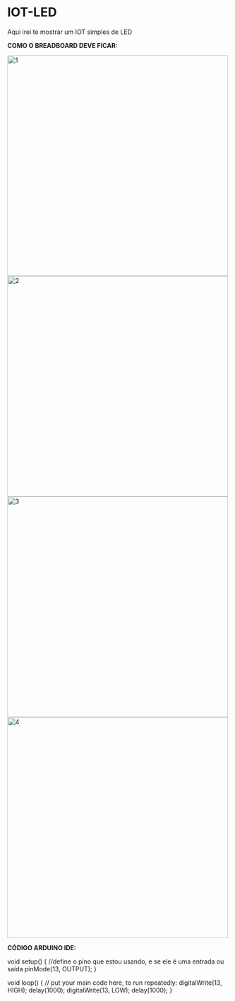 # IOT-LED
Aqui irei te mostrar um IOT simples de LED


**COMO O BREADBOARD DEVE FICAR:**

<img width="500" height="500" alt="1" src="https://github.com/user-attachments/assets/83e863df-187c-4a89-aac0-348231355a6e" />

<img width="500" height="500" alt="2" src="https://github.com/user-attachments/assets/03cb0616-cb81-41b9-8583-784089958125" />

<img width="500" height="500" alt="3" src="https://github.com/user-attachments/assets/2042668f-a663-4004-ba6a-e16a6122ea17" />

<img width="500" height="500" alt="4" src="https://github.com/user-attachments/assets/b8bf5a00-5eeb-48ea-ac59-1104c31a912d" />


**CÓDIGO ARDUINO IDE:**

void setup() {
  //define o pino que estou usando, e se ele é uma entrada ou saída
  pinMode(13, OUTPUT);
}

void loop() {
  // put your main code here, to run repeatedly:
  digitalWrite(13, HIGH);
  delay(1000);
  digitalWrite(13, LOW);
  delay(1000);
}
